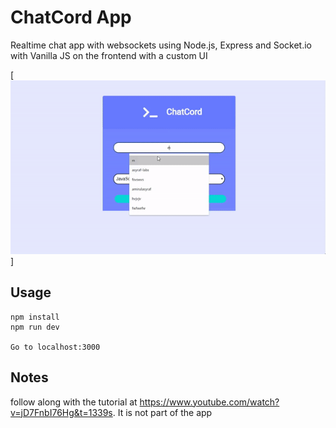 # ChatCord App
Realtime chat app with websockets using Node.js, Express and Socket.io with Vanilla JS on the frontend with a custom UI

[![Chat Messaging app](video/ezgif.com-video-to-gif.gif)]

## Usage
```
npm install
npm run dev

Go to localhost:3000
```

## Notes
follow along with the tutorial at https://www.youtube.com/watch?v=jD7FnbI76Hg&t=1339s. It is not part of the app
